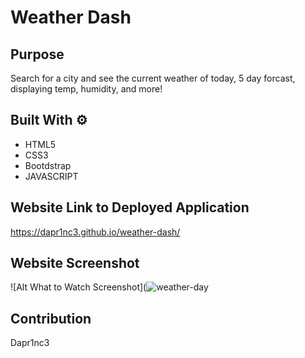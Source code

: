 # Weather Dash

## Purpose 
Search for a city and see the current weather of today, 5 day forcast, displaying temp, humidity, and more!

## Built With ⚙
* HTML5
* CSS3
* Bootdstrap
* JAVASCRIPT

## Website Link to Deployed Application
https://dapr1nc3.github.io/weather-dash/

## Website Screenshot
![Alt What to Watch Screenshot](![weather-day](https://user-images.githubusercontent.com/87787132/145919457-6ef62684-3613-4d15-a8ca-cc81c6d4aeb9.png)



## Contribution
Dapr1nc3
